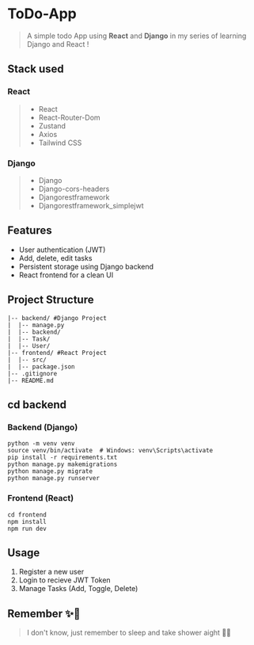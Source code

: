 # ToDo-App
> A simple todo App using **React** and **Django** in my series of learning Django and React !

## Stack used 

### React
> - React
> - React-Router-Dom
> - Zustand
> - Axios
> - Tailwind CSS

### Django
> - Django
> - Django-cors-headers
> - Djangorestframework
> - Djangorestframework_simplejwt

## Features
- User authentication (JWT)
- Add, delete, edit tasks
- Persistent storage using Django backend
- React frontend for a clean UI

## Project Structure
```
|-- backend/ #Django Project
|  |-- manage.py
|  |-- backend/
|  |-- Task/
|  |-- User/
|-- frontend/ #React Project
|  |-- src/
|  |-- package.json
|-- .gitignore
|-- README.md
```

## cd backend

### Backend (Django)
```
python -m venv venv
source venv/bin/activate  # Windows: venv\Scripts\activate
pip install -r requirements.txt
python manage.py makemigrations
python manage.py migrate
python manage.py runserver
```
### Frontend (React)
```
cd frontend
npm install
npm run dev
```

## Usage
1. Register a new user
2. Login to recieve JWT Token
3. Manage Tasks (Add, Toggle, Delete)

## Remember ✨🌠
> I don't know, just remember to sleep and take shower aight 🐧💀

